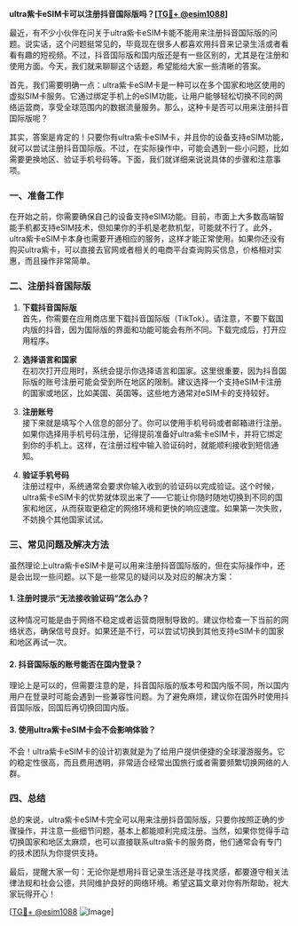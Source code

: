 **ultra紫卡eSIM卡可以注册抖音国际版吗？[[TG💪+ @esim1088](https://t.me/s/esim1088)]**

最近，有不少小伙伴在问关于ultra紫卡eSIM卡能不能用来注册抖音国际版的问题。说实话，这个问题挺常见的，毕竟现在很多人都喜欢用抖音来记录生活或者看看有趣的短视频。不过，抖音国际版和国内版还是有一些区别的，尤其是在注册和使用方面。今天，我们就来聊聊这个话题，希望能给大家一些清晰的答案。

首先，我们需要明确一点：ultra紫卡eSIM卡是一种可以在多个国家和地区使用的虚拟SIM卡服务。它通过绑定手机上的eSIM功能，让用户能够轻松切换不同的网络运营商，享受全球范围内的数据流量服务。那么，这种卡是否可以用来注册抖音国际版呢？

其实，答案是肯定的！只要你有ultra紫卡eSIM卡，并且你的设备支持eSIM功能，就可以尝试注册抖音国际版。不过，在实际操作中，可能会遇到一些小问题，比如需要更换地区、验证手机号码等。下面，我们就详细来说说具体的步骤和注意事项。

### 一、准备工作

在开始之前，你需要确保自己的设备支持eSIM功能。目前，市面上大多数高端智能手机都支持eSIM技术，但如果你的手机是老款机型，可能就不行了。此外，ultra紫卡eSIM卡本身也需要开通相应的服务，这样才能正常使用。如果你还没有购买ultra紫卡，可以直接去官网或者相关的电商平台查询购买信息，价格相对实惠，而且操作非常简单。

### 二、注册抖音国际版

1. **下载抖音国际版**  
   首先，你需要在应用商店里下载抖音国际版（TikTok）。请注意，不要下载国内版的抖音，因为国际版的界面和功能可能会有所不同。下载完成后，打开应用程序。

2. **选择语言和国家**  
   在初次打开应用时，系统会提示你选择语言和国家。这里很重要，因为抖音国际版的账号注册可能会受到所在地区的限制。建议选择一个支持eSIM卡注册的国家或地区，比如美国、英国等。这些地方通常对eSIM卡的支持较好。

3. **注册账号**  
   接下来就是填写个人信息的部分了。你可以使用手机号码或者邮箱进行注册。如果你选择用手机号码注册，记得提前准备好ultra紫卡eSIM卡，并将它绑定到你的手机上。这样，在注册过程中输入验证码时，就能顺利接收到短信通知。

4. **验证手机号码**  
   注册过程中，系统通常会要求你输入收到的验证码以完成验证。这个时候，ultra紫卡eSIM卡的优势就体现出来了——它能让你随时随地切换到不同的国家和地区，从而获取更稳定的网络环境和更快的响应速度。如果第一次失败，不妨换个其他国家试试。

### 三、常见问题及解决方法

虽然理论上ultra紫卡eSIM卡是可以用来注册抖音国际版的，但在实际操作中，还是会出现一些问题。以下是一些常见的疑问以及对应的解决方案：

#### 1. 注册时提示“无法接收验证码”怎么办？
这种情况可能是由于网络不稳定或者运营商限制导致的。建议你检查一下当前的网络状态，确保信号良好。如果还是不行，可以尝试切换到其他支持eSIM卡的国家和地区再试一次。

#### 2. 抖音国际版的账号能否在国内登录？
理论上是可以的，但需要注意的是，抖音国际版的版本号和国内版不同，所以国内用户在登录时可能会遇到一些兼容性问题。为了避免麻烦，建议你在国外时使用抖音国际版，回国后再切换回国内版。

#### 3. 使用ultra紫卡eSIM卡会不会影响体验？
不会！ultra紫卡eSIM卡的设计初衷就是为了给用户提供便捷的全球漫游服务。它的稳定性很高，而且费用透明，非常适合经常出国旅行或者需要频繁切换网络的人群。

### 四、总结

总的来说，ultra紫卡eSIM卡完全可以用来注册抖音国际版，只要你按照正确的步骤操作，并注意一些细节问题，基本上都能顺利完成注册。当然，如果你觉得手动切换国家和地区太麻烦，也可以直接联系ultra紫卡的服务商，他们通常会有专门的技术团队为你提供支持。

最后，提醒大家一句：无论你是想用抖音记录生活还是寻找灵感，都要遵守相关法律法规和社会公德，共同维护良好的网络环境。希望这篇文章对你有所帮助，祝大家玩得开心！

[[TG💪+ @esim1088](https://t.me/s/esim1088) ![Image](https://i.postimg.cc/4NQfJmqS/Snipaste-2025-05-13-00-14-12.png)]